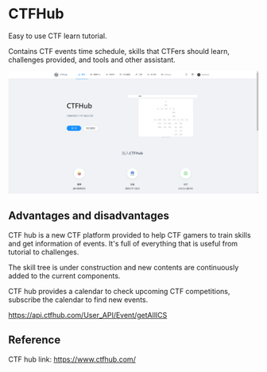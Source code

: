 # CTFHub

Easy to use CTF learn tutorial.

Contains CTF events time schedule, skills that CTFers should learn, challenges provided, and tools and other assistant.

![index](../../assets/CTFhub1.png)

## Advantages and disadvantages

CTF hub is a new CTF platform provided to help CTF gamers to train skills and get information of events. It's full of everything that is useful from tutorial to challenges.

The skill tree is under construction and new contents are continuously added to the current components.

CTF hub provides a calendar to check upcoming CTF competitions, subscribe the calendar to find new events.

https://api.ctfhub.com/User_API/Event/getAllICS

## Reference

CTF hub link: https://www.ctfhub.com/

